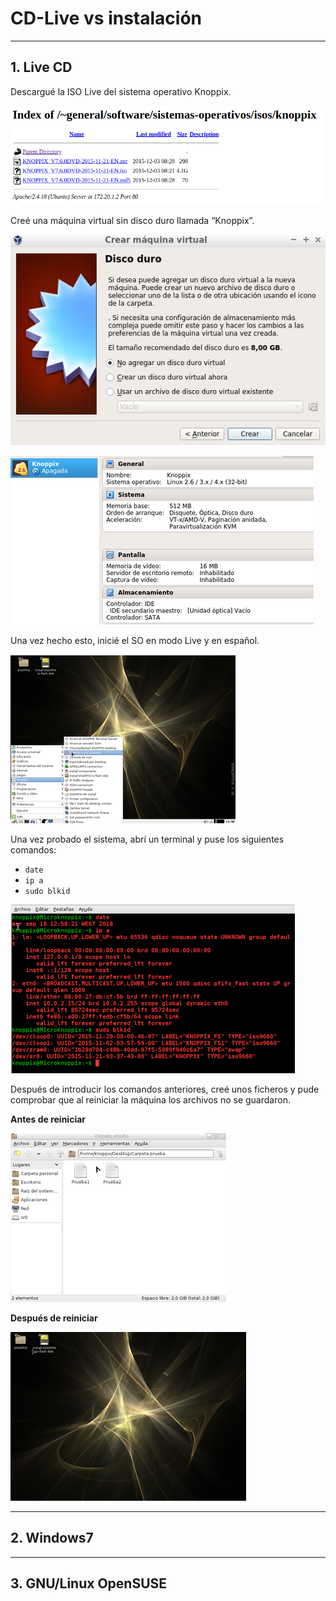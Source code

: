 
# CD-Live vs instalación

---

## 1. Live CD

Descargué la ISO Live del sistema operativo Knoppix.

![Knoppix](https://github.com/jsuabur/idp1819-jorge-suarez/blob/master/PrimerTrimestre/Unidad1/A1_CDLive-vs-Instalacion/images/knoppix.png)

Creé una máquina virtual sin disco duro llamada “Knoppix”.

![Sin Disco Duro Knoppix](https://github.com/jsuabur/idp1819-jorge-suarez/blob/master/PrimerTrimestre/Unidad1/A1_CDLive-vs-Instalacion/images/discoduro.png)

![Knoppix VirtualBox](https://github.com/jsuabur/idp1819-jorge-suarez/blob/master/PrimerTrimestre/Unidad1/A1_CDLive-vs-Instalacion/images/virtualbox-knoppix.png)

Una vez hecho esto, inicié el SO en modo Live y en español.

![Inicio Knoppix](https://github.com/jsuabur/idp1819-jorge-suarez/blob/master/PrimerTrimestre/Unidad1/A1_CDLive-vs-Instalacion/images/iniciar-knoppix.png)

Una vez probado el sistema, abrí un terminal y puse los siguientes comandos:
* `date`
* `ip a`
* `sudo blkid`

![Comandos Knoppix](https://github.com/jsuabur/idp1819-jorge-suarez/blob/master/PrimerTrimestre/Unidad1/A1_CDLive-vs-Instalacion/images/comandos-knoppix.png)

Después de introducir los comandos anteriores, creé unos ficheros y pude comprobar que al reiniciar la máquina los archivos no se guardaron.

**Antes de reiniciar**

![Antes de reiniciar Knoppix](https://github.com/jsuabur/idp1819-jorge-suarez/blob/master/PrimerTrimestre/Unidad1/A1_CDLive-vs-Instalacion/images/antes-reinicio-k.png)

**Después de reiniciar**

![Despues de reiniciar Knoppix](https://github.com/jsuabur/idp1819-jorge-suarez/blob/master/PrimerTrimestre/Unidad1/A1_CDLive-vs-Instalacion/images/despues-reinicio-k.png)

---

## 2. Windows7



---

## 3. GNU/Linux OpenSUSE
